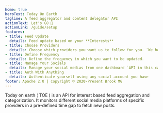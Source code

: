 ```yaml
---
home: true
heroText: Today On Earth
tagline: A feed aggregator and content delegator API
actionText: Let's GO 🚀
actionLink: /guide/setup
features:
- title: Feed Update
  details: Feed update based on your **Interests**
- title: Choose Providers
  details: Choose which providers you want us to follow for you. `We hear Elon Musk is a fun dude`
- title: Define Frequency
  details: Define the frequency in which you want to be updated.
- title: Manage Your Socials
  details: Manage your social medias from one dashboard `API in this case`
- title: Auth With Anything
  details: Authenticate yourself using any social account you have
footer: Apache 2.0 | Copyright © 2020-Present Brook MG
---
```


Today on earth ( TOE ) is an API for interest based feed aggregation and categorization. It monitors different social media platforms of specific providers in a pre-defined time gap to fetch new posts. 
